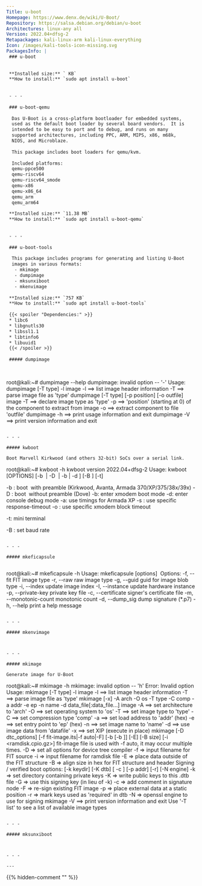 ```yaml
---
Title: u-boot
Homepage: https://www.denx.de/wiki/U-Boot/
Repository: https://salsa.debian.org/debian/u-boot
Architectures: linux-any all
Version: 2022.04+dfsg-2
Metapackages: kali-linux-arm kali-linux-everything 
Icon: /images/kali-tools-icon-missing.svg
PackagesInfo: |
 ### u-boot
 
 
 **Installed size:** ` KB`  
 **How to install:** `sudo apt install u-boot`  
 
 
 - - -
 
 ### u-boot-qemu
 
  Das U-Boot is a cross-platform bootloader for embedded systems,
  used as the default boot loader by several board vendors.  It is
  intended to be easy to port and to debug, and runs on many
  supported architectures, including PPC, ARM, MIPS, x86, m68k,
  NIOS, and Microblaze.
   
  This package includes boot loaders for qemu/kvm.
   
  Included platforms:
  qemu-ppce500
  qemu-riscv64
  qemu-riscv64_smode
  qemu-x86
  qemu-x86_64
  qemu_arm
  qemu_arm64
 
 **Installed size:** `11.38 MB`  
 **How to install:** `sudo apt install u-boot-qemu`  
 
 
 - - -
 
 ### u-boot-tools
 
  This package includes programs for generating and listing U-Boot
  images in various formats:
   - mkimage
   - dumpimage
   - mksunxiboot
   - mkenvimage
 
 **Installed size:** `757 KB`  
 **How to install:** `sudo apt install u-boot-tools`  
 
 {{< spoiler "Dependencies:" >}}
 * libc6 
 * libgnutls30 
 * libssl1.1 
 * libtinfo6 
 * libuuid1 
 {{< /spoiler >}}
 
 ##### dumpimage
 
 
 ```
 root@kali:~# dumpimage --help
 dumpimage: invalid option -- '-'
 Usage: dumpimage [-T type] -l image
           -l ==> list image header information
           -T ==> parse image file as 'type'
        dumpimage [-T type] [-p position] [-o outfile] image
           -T ==> declare image type as 'type'
           -p ==> 'position' (starting at 0) of the component to extract from image
           -o ==> extract component to file 'outfile'
        dumpimage -h ==> print usage information and exit
        dumpimage -V ==> print version information and exit
 ```
 
 - - -
 
 ##### kwboot
 
 Boot Marvell Kirkwood (and others 32-bit) SoCs over a serial link.
 
 ```
 root@kali:~# kwboot -h
 kwboot version 2022.04+dfsg-2
 Usage: kwboot [OPTIONS] [-b <image> | -D <image> | -b | -d ] [-B <baud> ] [-t] <TTY>
 
   -b <image>: boot <image> with preamble (Kirkwood, Avanta, Armada 370/XP/375/38x/39x)
   -D <image>: boot <image> without preamble (Dove)
   -b: enter xmodem boot mode
   -d: enter console debug mode
   -a: use timings for Armada XP
   -s <resp-timeo>: use specific response-timeout
   -o <block-timeo>: use specific xmodem block timeout
 
   -t: mini terminal
 
   -B <baud>: set baud rate
 
 ```
 
 - - -
 
 ##### mkeficapsule
 
 
 ```
 root@kali:~# mkeficapsule -h
 Usage: mkeficapsule [options] <image blob> <output file>
 Options:
 	-f, --fit                   FIT image type
 	-r, --raw                   raw image type
 	-g, --guid <guid string>    guid for image blob type
 	-i, --index <index>         update image index
 	-I, --instance <instance>   update hardware instance
 	-p, --private-key <privkey file>  private key file
 	-c, --certificate <cert file>     signer's certificate file
 	-m, --monotonic-count <count>     monotonic count
 	-d, --dump_sig              dump signature (*.p7)
 	-h, --help                  print a help message
 ```
 
 - - -
 
 ##### mkenvimage
 
 
 
 - - -
 
 ##### mkimage
 
 Generate image for U-Boot
 
 ```
 root@kali:~# mkimage -h
 mkimage: invalid option -- 'h'
 Error: Invalid option
 Usage: mkimage [-T type] -l image
           -l ==> list image header information
           -T ==> parse image file as 'type'
        mkimage [-x] -A arch -O os -T type -C comp -a addr -e ep -n name -d data_file[:data_file...] image
           -A ==> set architecture to 'arch'
           -O ==> set operating system to 'os'
           -T ==> set image type to 'type'
           -C ==> set compression type 'comp'
           -a ==> set load address to 'addr' (hex)
           -e ==> set entry point to 'ep' (hex)
           -n ==> set image name to 'name'
           -d ==> use image data from 'datafile'
           -x ==> set XIP (execute in place)
        mkimage [-D dtc_options] [-f fit-image.its|-f auto|-F] [-b <dtb> [-b <dtb>]] [-E] [-B size] [-i <ramdisk.cpio.gz>] fit-image
            <dtb> file is used with -f auto, it may occur multiple times.
           -D => set all options for device tree compiler
           -f => input filename for FIT source
           -i => input filename for ramdisk file
           -E => place data outside of the FIT structure
           -B => align size in hex for FIT structure and header
 Signing / verified boot options: [-k keydir] [-K dtb] [ -c <comment>] [-p addr] [-r] [-N engine]
           -k => set directory containing private keys
           -K => write public keys to this .dtb file
           -G => use this signing key (in lieu of -k)
           -c => add comment in signature node
           -F => re-sign existing FIT image
           -p => place external data at a static position
           -r => mark keys used as 'required' in dtb
           -N => openssl engine to use for signing
        mkimage -V ==> print version information and exit
 Use '-T list' to see a list of available image types
 ```
 
 - - -
 
 ##### mksunxiboot
 
 
 
 - - -
 
---
```

{{% hidden-comment "<!--Do not edit anything above this line-->" %}}
